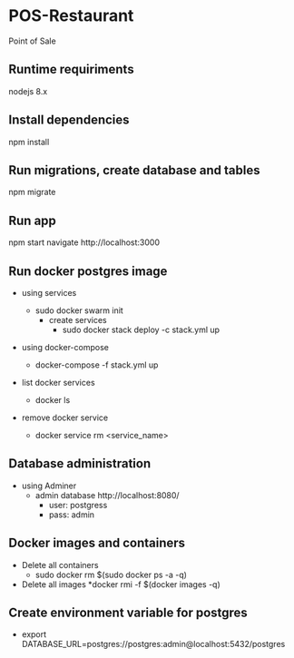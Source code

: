 # POS-Restaurant

 Point of Sale

## Runtime requiriments
  nodejs  8.x
  
## Install dependencies
  npm install

## Run migrations, create database and tables
  npm migrate

## Run app 
  npm start
  navigate http://localhost:3000

## Run docker postgres image
  * using services
    * sudo docker swarm init 
      * create services
        * sudo docker stack deploy -c stack.yml up 
  * using docker-compose
    * docker-compose -f stack.yml up

  * list docker services
    * docker ls
  * remove docker service 
    * docker service rm <service_name>

## Database administration
  * using Adminer
    * admin database http://localhost:8080/
      * user: postgress
      * pass: admin
## Docker images and containers
  * Delete all containers
    * sudo docker rm $(sudo docker ps -a -q)
  * Delete all images
    *docker rmi -f $(docker images -q)
  
## Create environment variable for postgres
  * export DATABASE_URL=postgres://postgres:admin@localhost:5432/postgres